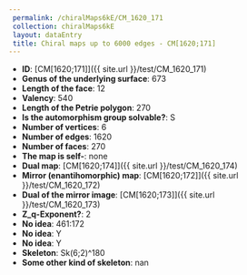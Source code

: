 ```yaml
--- 
 permalink: /chiralMaps6kE/CM_1620_171 
 collection: chiralMaps6kE
 layout: dataEntry
 title: Chiral maps up to 6000 edges - CM[1620;171]
---
```


- **ID**: [CM[1620;171]]({{ site.url }}/test/CM_1620_171)
- **Genus of the underlying surface**: 673
- **Length of the face**: 12
- **Valency**: 540
- **Length of the Petrie polygon**: 270
- **Is the automorphism group solvable?**: S
- **Number of vertices**: 6
- **Number of edges**: 1620
- **Number of faces**: 270
- **The map is self-**: none
- **Dual map**: [CM[1620;174]]({{ site.url }}/test/CM_1620_174)
- **Mirror (enantihomorphic) map**: [CM[1620;172]]({{ site.url }}/test/CM_1620_172)
- **Dual of the mirror image**: [CM[1620;173]]({{ site.url }}/test/CM_1620_173)
- **Z_q-Exponent?**: 2
- **No idea**:  461:172
- **No idea**: Y
- **No idea**: Y
- **Skeleton**: Sk(6;2)^180
- **Some other kind of skeleton**: nan
